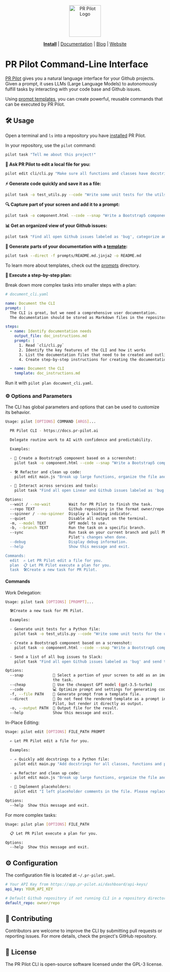 <div align="center">
<img src="https://avatars.githubusercontent.com/ml/17635?s=140&v=" width="100" alt="PR Pilot Logo">
</div>

<p align="center">
  <a href="https://github.com/apps/pr-pilot-ai/installations/new"><b>Install</b></a> |
  <a href="https://docs.pr-pilot.ai">Documentation</a> |
  <a href="https://www.pr-pilot.ai/blog">Blog</a> |
  <a href="https://www.pr-pilot.ai">Website</a>
</p>

# PR Pilot Command-Line Interface

[PR Pilot](https://docs.pr-pilot.ai) gives you a natural language interface for your Github projects.
Given a prompt, it uses LLMs (Large Language Models) to autonomously fulfill tasks by interacting with your code base
and Github issues.

Using [prompt templates](./prompts), you can create powerful,
reusable commands that can be executed by PR Pilot.

## 🛠️ Usage

Open a terminal and `ls` into a repository you have [installed](https://github.com/apps/pr-pilot-ai/installations/new) PR Pilot.

In your repository, use the `pilot` command:

```bash
pilot task "Tell me about this project!"
```

**📝 Ask PR Pilot to edit a local file for you:**

```bash
pilot edit cli/cli.py "Make sure all functions and classes have docstrings."
```

**⚡ Generate code quickly and save it as a file:**

```bash
pilot task -o test_utils.py --code "Write some unit tests for the utils.py file."
```

**🔍 Capture part of your screen and add it to a prompt:**

```bash
pilot task -o component.html --code --snap "Write a Bootstrap5 component that looks like this."
```

**📊 Get an organized view of your Github issues:**

```bash
pilot task "Find all open Github issues labeled as 'bug', categorize and prioritize them"
```

**📝 Generate parts of your documentation with a [template](./prompts/README.md.jinja2):**

```bash
pilot task --direct -f prompts/README.md.jinja2 -o README.md
```

To learn more about templates, check out the [prompts](./prompts) directory.

**📝 Execute a step-by-step plan:**

Break down more complex tasks into smaller steps with a plan:

```yaml
# document_cli.yaml

name: Document the CLI
prompt: |
  The CLI is great, but we need a comprehensive user documentation.
  The documentation should be stored as Markdown files in the repository.

steps:
  - name: Identify documentation needs
    output_file: doc_instructions.md
    prompt: |
      1. Read `cli/cli.py`
      2. Identify the key features of the CLI and how it works
      3. List the documentation files that need to be created and outline their content
      4. Create step-by-step instructions for creating the documentation

  - name: Document the CLI
    template: doc_instructions.md
```

Run it with `pilot plan document_cli.yaml`.

### ⚙️ Options and Parameters

The CLI has global parameters and options that can be used to customize its behavior.


```bash
Usage: pilot [OPTIONS] COMMAND [ARGS]...

  PR Pilot CLI - https://docs.pr-pilot.ai

  Delegate routine work to AI with confidence and predictability.

  Examples:

  - 📸 Create a Bootstrap5 component based on a screenshot:
    pilot task -o component.html --code --snap "Write a Bootstrap5 component that looks like this."

  - 🛠️ Refactor and clean up code:
    pilot edit main.js "Break up large functions, organize the file and add comments."

  - 🔄 Interact across services and tools:
    pilot task "Find all open Linear and Github issues labeled as 'bug' and send them to the #bugs Slack channel."

Options:
  --wait / --no-wait        Wait for PR Pilot to finish the task.
  --repo TEXT               Github repository in the format owner/repo.
  --spinner / --no-spinner  Display a loading indicator.
  --quiet                   Disable all output on the terminal.
  -m, --model TEXT          GPT model to use.
  -b, --branch TEXT         Run the task on a specific branch.
  --sync                    Run task on your current branch and pull PR
                            Pilot's changes when done.
  --debug                   Display debug information.
  --help                    Show this message and exit.

Commands:
  edit  ✍️ Let PR Pilot edit a file for you.
  plan  📋 Let PR Pilot execute a plan for you.
  task  🛠️Create a new task for PR Pilot.

```

#### Commands

Work Delegation:

```bash
Usage: pilot task [OPTIONS] [PROMPT]...

  🛠️Create a new task for PR Pilot.

  Examples:

  - Generate unit tests for a Python file:
    pilot task -o test_utils.py --code "Write some unit tests for the utils.py file."

  - Create a Bootstrap5 component based on a screenshot:
    pilot task -o component.html --code --snap "Write a Bootstrap5 component that looks like this."

  - Send a list of all bug issues to Slack:
    pilot task "Find all open Github issues labeled as 'bug' and send them to the #bugs Slack channel."

Options:
  --snap             📸 Select a portion of your screen to add as an image to
                     the task.
  --cheap            💸 Use the cheapest GPT model (gpt-3.5-turbo)
  --code             💻 Optimize prompt and settings for generating code
  -f, --file PATH    📂 Generate prompt from a template file.
  --direct           🔄 Do not feed the rendered template as a prompt into PR
                     Pilot, but render it directly as output.
  -o, --output PATH  💾 Output file for the result.
  --help             Show this message and exit.

```

In-Place Editing:

```bash
Usage: pilot edit [OPTIONS] FILE_PATH PROMPT

  ✍️ Let PR Pilot edit a file for you.

  Examples:

  - ✍️ Quickly add docstrings to a Python file:
    pilot edit main.py "Add docstrings for all classes, functions and parameters."

  - ♻️ Refactor and clean up code:
    pilot edit main.js "Break up large functions, organize the file and add comments."

  - 🧩 Implement placeholders:
    pilot edit "I left placeholder comments in the file. Please replace them with the actual code."

Options:
  --help  Show this message and exit.

```

For more complex tasks:

```bash
Usage: pilot plan [OPTIONS] FILE_PATH

  📋 Let PR Pilot execute a plan for you.

Options:
  --help  Show this message and exit.

```

## ⚙️ Configuration
The configuration file is located at `~/.pr-pilot.yaml`.

```yaml
# Your API Key from https://app.pr-pilot.ai/dashboard/api-keys/
api_key: YOUR_API_KEY

# Default Github repository if not running CLI in a repository directory
default_repo: owner/repo
```

## 🤝 Contributing
Contributors are welcome to improve the CLI by submitting pull requests or reporting issues. For more details, check the project's GitHub repository.

## 📜 License
The PR Pilot CLI is open-source software licensed under the GPL-3 license.